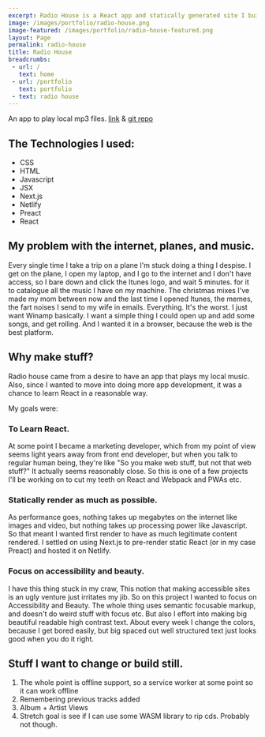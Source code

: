 ```yaml
---
excerpt: Radio House is a React app and statically generated site I built to start practicing React and have an easy way to play local MP3s.
image: /images/portfolio/radio-house.png
image-featured: /images/portfolio/radio-house-featured.png
layout: Page
permalink: radio-house
title: Radio House
breadcrumbs:
 - url: /
   text: home
 - url: /portfolio
   text: portfolio
 - text: radio house
---
```


An app to play local mp3 files. [link](https://radio-house.netlify.com) & [git repo](https://github.com/ericmikkelsen/music-cooler)

## The Technologies I used:

- CSS
- HTML
- Javascript
- JSX
- Next.js
- Netlify
- Preact
- React

## My problem with the internet, planes, and music.

Every single time I take a trip on a plane I'm stuck doing a thing I despise. I get on the plane, I open my laptop, and I go to the internet and I don't have access, so I bare down and click the Itunes logo, and wait 5 minutes. for it to catalogue all the music I have on my machine. The christmas mixes I've made my mom between now and the last time I opened Itunes, the memes, the fart noises I send to my wife in emails. Everything. It's the worst. I just want Winamp basically. I want a simple thing I could open up and add some songs, and get rolling. And I wanted it in a browser, because the web is the best platform.

## Why make stuff?

Radio house came from a desire to have an app that plays my local music. Also, since I wanted to move into doing more app development, it was a chance to learn React in a reasonable way.

My goals were:

### To Learn React.

At some point I became a marketing developer, which from my point of view seems light years away from front end developer, but when you talk to regular human being, they're like "So you make web stuff, but not that web stuff?" It actually seems reasonably close. So this is one of a few projects I'll be working on to cut my teeth on React and Webpack and PWAs etc.

### Statically render as much as possible.

As performance goes, nothing takes up megabytes on the internet like images and video, but nothing takes up processing power like Javascript. So that meant I wanted first render to have as much legitimate content rendered. I settled on using Next.js to pre-render static React (or in my case Preact) and hosted it on Netlify.

### Focus on accessibility and beauty.

I have this thing stuck in my craw, This notion that making accessible sites is an ugly venture just irritates my jib. So on this project I wanted to focus on Accessibility and Beauty. The whole thing uses semantic focusable markup, and doesn't do weird stuff with focus etc. But also I effort into making big beautiful readable high contrast text. About every week I change the colors, because I get bored easily, but big spaced out well structured text just looks good when you do it right.

## Stuff I want to change or build still.

 1. The whole point is offline support, so a service worker at some point so it can work offline
 2. Remembering previous tracks added
 3. Album + Artist Views
 4. Stretch goal is see if I can use some WASM library to rip cds. Probably not though.